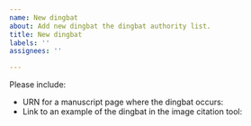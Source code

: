 ```yaml
---
name: New dingbat
about: Add new dingbat the dingbat authority list.
title: New dingbat
labels: ''
assignees: ''

---
```


Please include:


- URN for a manuscript page where the dingbat occurs: 
- Link to an example of the dingbat in the image citation tool:
